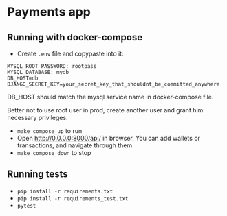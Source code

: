 # Payments app
## Running with docker-compose
- Create `.env` file and copypaste into it:
```
MYSQL_ROOT_PASSWORD: rootpass
MYSQL_DATABASE: mydb
DB_HOST=db 
DJANGO_SECRET_KEY=your_secret_key_that_shouldnt_be_committed_anywhere
```
DB_HOST should match the mysql service name in docker-compose file.

Better not to use root user in prod, create another user and grant him necessary privileges.
- `make compose_up` to run
- Open http://0.0.0.0:8000/api/ in browser. You can add wallets or transactions, and navigate through them.
- `make compose_down` to stop

## Running tests
- `pip install -r requirements.txt`
- `pip install -r requirements_test.txt`
- `pytest`
